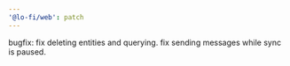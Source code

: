 ```yaml
---
'@lo-fi/web': patch
---
```


bugfix: fix deleting entities and querying. fix sending messages while sync is paused.
